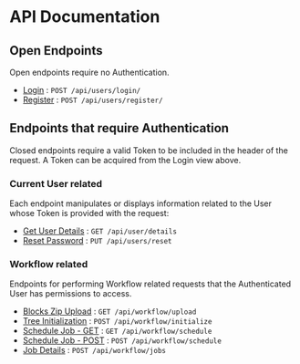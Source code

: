 # API Documentation

## Open Endpoints

Open endpoints require no Authentication.

* [Login](api/login.md) : `POST /api/users/login/`
* [Register](api/register.md) : `POST /api/users/register/`

## Endpoints that require Authentication

Closed endpoints require a valid Token to be included in the header of the
request. A Token can be acquired from the Login view above.

### Current User related

Each endpoint manipulates or displays information related to the User whose
Token is provided with the request:

* [Get User Details](api/users/user_details.md) : `GET /api/user/details`
* [Reset Password](api/users/reset.md) : `PUT /api/users/reset`

### Workflow related

Endpoints for performing Workflow related requests that the Authenticated User
has permissions to access.

* [Blocks Zip Upload](api/workflow/upload_blocks.md) : `GET /api/workflow/upload`
* [Tree Initialization](api/workflow/tree_initialize.md) : `POST /api/workflow/initialize`
* [Schedule Job - GET](api/workflow/schedule_get.md) : `GET /api/workflow/schedule`
* [Schedule Job - POST](api/workflow/schedule_post.md) : `POST /api/workflow/schedule`
* [Job Details](api/workflow/job_details.md) : `POST /api/workflow/jobs`